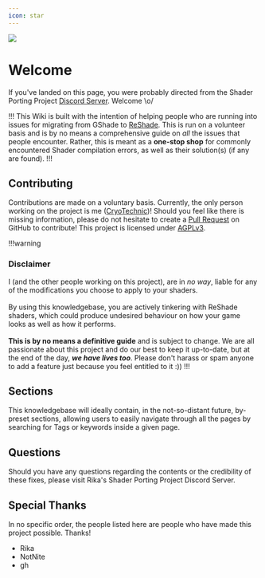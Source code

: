 ```yaml
---
icon: star
---
```

![](/static/headers/guides_formatting.png)

# Welcome
If you've landed on this page, you were probably directed from the Shader Porting Project [Discord Server](). Welcome \o/

!!!
This Wiki is built with the intention of helping people who are running into issues for migrating from GShade to [ReShade](reshade.me). This is run on a volunteer basis and is by no means a comprehensive guide on *all* the issues that people encounter. Rather, this is meant as a **one-stop shop** for commonly encountered Shader compilation errors, as well as their solution(s) (if any are found).
!!!
## Contributing
Contributions are made on a voluntary basis. Currently, the only person working on the project is me ([CryoTechnic](https://github.com/CryoTechnic))! Should you feel like there is missing information, please do not hesitate to create a [Pull Request](https://github.com/Cryotechnic/gshade-migration/pulls) on GitHub to contribute! This project is licensed under [AGPLv3](https://choosealicense.com/licenses/agpl-3.0/).

!!!warning
### **Disclaimer**
I (and the other people working on this project), are in *no way*, liable for any of the modifications you choose to apply to your shaders. <br><br>By using this knowledgebase, you are actively tinkering with ReShade shaders, which could produce undesired behaviour on how your game looks as well as how it performs.<br><br>**This is by no means a definitive guide** and is subject to change. We are all passionate about this project and do our best to keep it up-to-date, but at the end of the day, ***we have lives too***. Please don't harass or spam anyone to add a feature just because you feel entitled to it :))
!!!
## Sections
This knowledgebase will ideally contain, in the not-so-distant future, by-preset sections, allowing users to easily navigate through all the pages by searching for Tags or keywords inside a given page.

## Questions
Should you have any questions regarding the contents or the credibility of these fixes, please visit Rika's Shader Porting Project Discord Server.

## Special Thanks
In no specific order, the people listed here are people who have made this project possible. Thanks!

- Rika
- NotNite
- gh